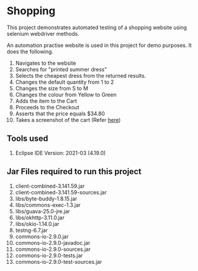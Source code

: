 # Shopping

This project demonstrates automated testing of a shopping website using selenium webdriver methods.

An automation practise website is used in this project for demo purposes. It does the following.

1. Navigates to the website
1. Searches for "printed summer dress"
1. Selects the cheapest dress from the returned results.
1. Changes the default quantity from 1 to 2
1. Changes the size from S to M
1. Changes the colour from Yellow to Green
1. Adds the item to the Cart
1. Proceeds to the Checkout
1. Asserts that the price equals $34.80
1. Takes a screenshot of the cart (Refer [here](images/screenshot.png))


## Tools used
1. Eclipse IDE Version: 2021-03 (4.19.0)

## Jar Files required to run this project

1. client-combined-3.141.59.jar
1. client-combined-3.141.59-sources.jar
1. libs/byte-buddy-1.8.15.jar
1. libs/commons-exec-1.3.jar
1. libs/guava-25.0-jre.jar
1. libs/okhttp-3.11.0.jar
1. libs/okio-1.14.0.jar
1. testng-6.7.jar
1. commons-io-2.9.0.jar
1. commons-io-2.9.0-javadoc.jar
1. commons-io-2.9.0-sources.jar
1. commons-io-2.9.0-tests.jar
1. commons-io-2.9.0-test-sources.jar